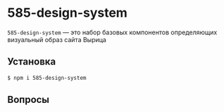 # 585-design-system

`585-design-system` — это набор базовых компонентов определяющих визуальный образ сайта Вырица

## Установка 

```bash
$ npm i 585-design-system
```
## Вопросы
